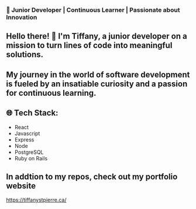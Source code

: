 ### 🚀 Junior Developer | Continuous Learner | Passionate about Innovation

## Hello there! 👋 I'm Tiffany, a junior developer on a mission to turn lines of code into meaningful solutions.
## My journey in the world of software development is fueled by an insatiable curiosity and a passion for continuous learning.

## 🌐 Tech Stack:
* React
* Javascript
* Express
* Node
* PostgreSQL
* Ruby on Rails

## In addtion to my repos, check out my portfolio website
https://tiffanystpierre.ca/
